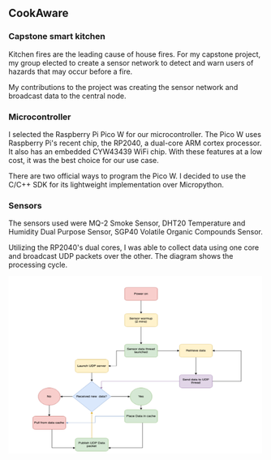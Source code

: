 ## CookAware

### Capstone smart kitchen

Kitchen fires are the leading cause of house fires. For my capstone project, my group elected to create a sensor network to detect and warn users of hazards that may occur before a fire. 

My contributions to the project was creating the sensor network and broadcast data to the central node. 

### Microcontroller

I selected the Raspberry Pi Pico W for our microcontroller. The Pico W uses Raspberry Pi's recent chip, the RP2040, a dual-core ARM cortex processor. It also has an embedded CYW43439 WiFi chip. With these features at a low cost, it was the best choice for our use case.

There are two official ways to program the Pico W. I decided to use the C/C++ SDK for its lightweight implementation over Micropython. 

### Sensors

The sensors used were MQ-2 Smoke Sensor, DHT20 Temperature and Humidity Dual Purpose Sensor, SGP40 Volatile Organic Compounds Sensor.

Utilizing the RP2040's dual cores, I was able to collect data using one core and broadcast UDP packets over the other. The diagram shows the processing cycle.

<img src="./img/cook_sensor_states.png" width="500" height="350"/>
